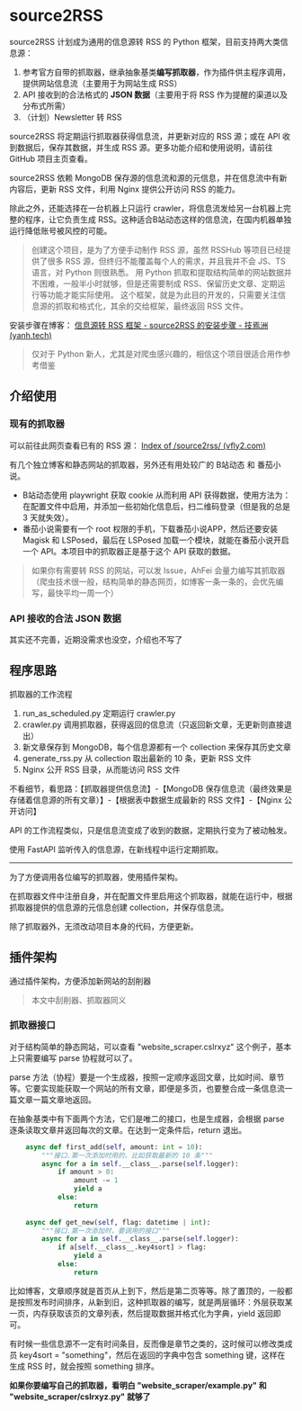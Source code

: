# source2RSS


source2RSS 计划成为通用的信息源转 RSS 的 Python 框架，目前支持两大类信息源： 
1. 参考官方自带的抓取器，继承抽象基类**编写抓取器**，作为插件供主程序调用，提供网站信息流（主要用于为网站生成 RSS）
2. API 接收到的合法格式的 **JSON 数据**（主要用于将 RSS 作为提醒的渠道以及分布式所需）
3. （计划）Newsletter 转 RSS

source2RSS 将定期运行抓取器获得信息流，并更新对应的 RSS 源；或在 API 收到数据后，保存其数据，并生成 RSS 源。更多功能介绍和使用说明，请前往 GitHub 项目主页查看。

source2RSS 依赖 MongoDB 保存源的信息流和源的元信息，并在信息流中有新内容后，更新 RSS 文件，利用 Nginx 提供公开访问 RSS 的能力。

除此之外，还能选择在一台机器上只运行 crawler，将信息流发给另一台机器上完整的程序，让它负责生成 RSS。这种适合B站动态这样的信息流，在国内机器单独运行降低账号被风控的可能。

> 创建这个项目，是为了方便手动制作 RSS 源，虽然 RSSHub 等项目已经提供了很多 RSS 源，但终归不能覆盖每个人的需求，并且我并不会 JS、TS 语言，对 Python 则很熟悉。
> 用 Python 抓取和提取结构简单的网站数据并不困难，一般半小时就够，但是还需要制成 RSS、保留历史文章、定期运行等功能才能实际使用。
> 这个框架，就是为此目的开发的，只需要关注信息源的抓取和格式化，其余的交给框架，最终返回 RSS 文件。

安装步骤在博客： [信息源转 RSS 框架 - source2RSS 的安装步骤 - 技焉洲 (yanh.tech)](https://yanh.tech/2024/07/deployment-process-for-source2rss/)

> 仅对于 Python 新人，尤其是对爬虫感兴趣的，相信这个项目很适合用作参考借鉴


## 介绍使用

### 现有的抓取器

可以前往此网页查看已有的 RSS 源： [Index of /source2rss/ (vfly2.com)](https://rss.vfly2.com/source2rss/)

有几个独立博客和静态网站的抓取器，另外还有用处较广的 B站动态 和 番茄小说。
- B站动态使用 playwright 获取 cookie 从而利用 API 获得数据，使用方法为：在配置文件中启用，并添加一些初始化信息后，扫二维码登录（但是我的总是 3 天就失效）。
- 番茄小说需要有一个 root 权限的手机，下载番茄小说APP，然后还要安装 Magisk 和 LSPosed，最后在 LSPosed 加载一个模块，就能在番茄小说开启一个 API。本项目中的抓取器正是基于这个 API 获取的数据。

> 如果你有需要转 RSS 的网站，可以发 Issue，AhFei 会量力编写其抓取器（爬虫技术很一般，结构简单的静态网页，如博客一条一条的，会优先编写，最快平均一周一个）


### API 接收的合法 JSON 数据

其实还不完善，近期没需求也没空，介绍也不写了


## 程序思路

抓取器的工作流程
1. run_as_scheduled.py 定期运行 crawler.py
2. crawler.py 调用抓取器，获得返回的信息流（只返回新文章，无更新则直接退出）
3. 新文章保存到 MongoDB，每个信息源都有一个 collection 来保存其历史文章
4. generate_rss.py 从 collection 取出最新的 10 条，更新 RSS 文件
5. Nginx 公开 RSS 目录，从而能访问 RSS 文件

不看细节，看思路：【抓取器提供信息流】-【MongoDB 保存信息流（最终效果是存储着信息源的所有文章）】-【根据表中数据生成最新的 RSS 文件】-【Nginx 公开访问】

API 的工作流程类似，只是信息流变成了收到的数据，定期执行变为了被动触发。

使用 FastAPI 监听传入的信息源，在新线程中运行定期抓取。

---

为了方便调用各位编写的抓取器，使用插件架构。

在抓取器文件中注册自身，并在配置文件里启用这个抓取器，就能在运行中，根据抓取器提供的信息源的元信息创建 collection，并保存信息流。

除了抓取器外，无须改动项目本身的代码，方便更新。



## 插件架构

通过插件架构，方便添加新网站的刮削器

> 本文中刮削器、抓取器同义


### 抓取器接口

对于结构简单的静态网站，可以查看 "website_scraper.cslrxyz" 这个例子，基本上只需要编写 parse 协程就可以了。

parse 方法（协程）要是一个生成器，按照一定顺序返回文章，比如时间、章节等。它要实现能获取一个网站的所有文章，即便是多页，也要整合成一条信息流一篇文章一篇文章地返回。

在抽象基类中有下面两个方法，它们是唯二的接口，也是生成器，会根据 parse 逐条读取文章并返回每次的文章。在达到一定条件后，return 退出。

```python
    async def first_add(self, amount: int = 10):
        """接口.第一次添加时用的，比如获取最新的 10 条"""
        async for a in self.__class__.parse(self.logger):
            if amount > 0:
                amount -= 1
                yield a
            else:
                return
    
    async def get_new(self, flag: datetime | int):
        """接口.第一次添加时，要调用的接口"""
        async for a in self.__class__.parse(self.logger):
            if a[self.__class__.key4sort] > flag:
                yield a
            else:
                return
```

比如博客，文章顺序就是首页从上到下，然后是第二页等等。除了置顶的，一般都是按照发布时间排序，从新到旧，这种抓取器的编写，就是两层循环：外层获取某一页，内存获取该页的文章列表，然后提取数据并格式化为字典，yield 返回即可。

有时候一些信息源不一定有时间条目，反而像是章节之类的，这时候可以修改类成员 key4sort = "something"，然后在返回的字典中包含 something 键，这样在生成 RSS 时，就会按照 something 排序。

**如果你要编写自己的抓取器，看明白 "website_scraper/example.py" 和 "website_scraper/cslrxyz.py" 就够了**

